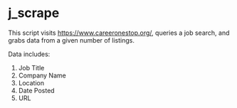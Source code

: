 # j_scrape

This script visits https://www.careeronestop.org/, queries a job search, and grabs data from a given number of listings.

Data includes:
1. Job Title
2. Company Name
3. Location
4. Date Posted
5. URL




